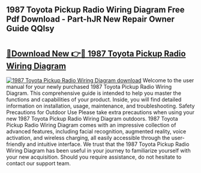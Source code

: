 ## 1987 Toyota Pickup Radio Wiring Diagram Free Pdf Download - Part-hJR New Repair Owner Guide QQlsy

# <h2><a href="http://dflreeq.blite.top/?on=1987+Toyota+Pickup+Radio+Wiring+Diagram">🔗Download New 👉🔴 1987 Toyota Pickup Radio Wiring Diagram</a></h2>

[![1987 Toyota Pickup Radio Wiring Diagram download](https://i.imgur.com/lujVjoI.png)](http://dflreeq.blite.top/?on=1987+Toyota+Pickup+Radio+Wiring+Diagram)
Welcome to the user manual for your newly purchased 1987 Toyota Pickup Radio Wiring Diagram. This comprehensive guide is intended to help you master the functions and capabilities of your product. Inside, you will find detailed information on installation, usage, maintenance, and troubleshooting. Safety Precautions for Outdoor Use Please take extra precautions when using your new 1987 Toyota Pickup Radio Wiring Diagram outdoors. 1987 Toyota Pickup Radio Wiring Diagram comes with an impressive collection of advanced features, including facial recognition, augmented reality, voice activation, and wireless charging, all easily accessible through the user-friendly and intuitive interface. We trust that the 1987 Toyota Pickup Radio Wiring Diagram has been useful in your journey to familiarize yourself with your new acquisition. Should you require assistance, do not hesitate to contact our support team.
